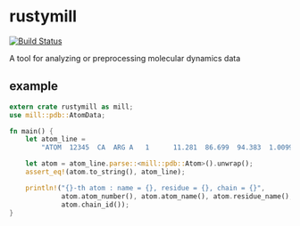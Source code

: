 rustymill
====

[![Build Status](https://travis-ci.org/ToruNiina/rustymill.svg?branch=master)](https://travis-ci.org/ToruNiina/rustymill)

A tool for analyzing or preprocessing molecular dynamics data

## example

```rust
extern crate rustymill as mill;
use mill::pdb::AtomData;

fn main() {
    let atom_line =
        "ATOM  12345  CA  ARG A   1      11.281  86.699  94.383  1.00999.99           N  "

    let atom = atom_line.parse::<mill::pdb::Atom>().unwrap();
    assert_eq!(atom.to_string(), atom_line);

    println!("{}-th atom : name = {}, residue = {}, chain = {}",
             atom.atom_number(), atom.atom_name(), atom.residue_name(),
             atom.chain_id());
}
```

